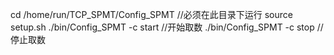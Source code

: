 cd /home/run/TCP_SPMT/Config_SPMT //必须在此目录下运行
source setup.sh
./bin/Config_SPMT -c start  //开始取数
./bin/Config_SPMT -c stop   //停止取数